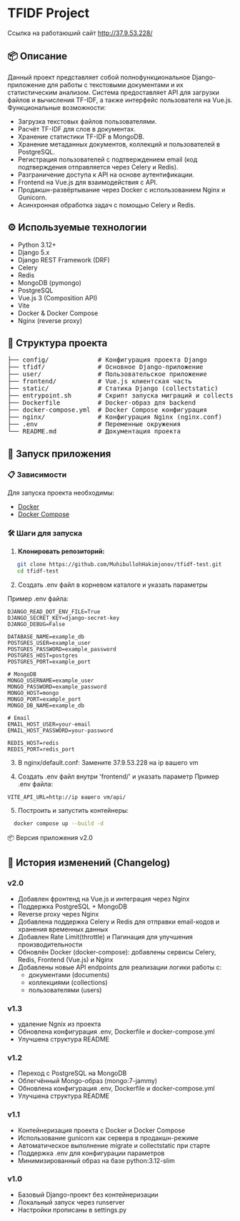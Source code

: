 # TFIDF Project
Ссылка на работаюший сайт http://37.9.53.228/ 

## 📦 Описание

Данный проект представляет собой полнофункциональное Django-приложение для
работы с текстовыми документами и их статистическим анализом. Система
предоставляет API для загрузки файлов и вычисления TF-IDF, а также интерфейс
пользователя на Vue.js.\
Функциональные возможности:

- Загрузка текстовых файлов пользователями.
- Расчёт TF-IDF для слов в документах.
- Хранение статистики TF-IDF в MongoDB.
- Хранение метаданных документов, коллекций и пользователей в PostgreSQL.
- Регистрация пользователей с подтверждением email (код подтверждения отправляется через Celery и Redis).
- Разграничение доступа к API на основе аутентификации.
- Frontend на Vue.js для взаимодействия с API.
- Продакшн-развёртывание через Docker с использованием Nginx и Gunicorn.
- Асинхронная обработка задач с помощью Celery и Redis.


## ⚙️ Используемые технологии
- Python 3.12+
- Django 5.x
- Django REST Framework (DRF)
- Celery
- Redis
- MongoDB (pymongo)
- PostgreSQL
- Vue.js 3 (Composition API)
- Vite
- Docker & Docker Compose
- Nginx (reverse proxy)


## 📁 Структура проекта

<pre>
├── config/             # Конфигурация проекта Django
├── tfidf/              # Основное Django-приложение
├── user/               # Пользовательское приложение
├── frontend/           # Vue.js клиентская часть
├── static/             # Статика Django (collectstatic)
├── entrypoint.sh       # Скрипт запуска миграций и collectstatic
├── Dockerfile          # Docker-образ для backend
├── docker-compose.yml  # Docker Compose конфигурация
├── nginx/              # Конфигурация Nginx (nginx.conf)
├── .env                # Переменные окружения
└── README.md           # Документация проекта
</pre>

## 🚀 Запуск приложения

### 📋 Зависимости

Для запуска проекта необходимы:

- [Docker](https://www.docker.com/)
- [Docker Compose](https://docs.docker.com/compose/)

### 🛠 Шаги для запуска

1. **Клонировать репозиторий:**

```bash
   git clone https://github.com/MuhibullohHakimjonov/tfidf-test.git
   cd tfidf-test
```

2. Создать .env файл в корневом каталоге и указать параметры

Пример .env файла:

```text
DJANGO_READ_DOT_ENV_FILE=True
DJANGO_SECRET_KEY=django-secret-key
DJANGO_DEBUG=False

DATABASE_NAME=example_db
POSTGRES_USER=example_user
POSTGRES_PASSWORD=example_password
POSTGRES_HOST=postgres
POSTGRES_PORT=example_port

# MongoDB
MONGO_USERNAME=example_user
MONGO_PASSWORD=example_password
MONGO_HOST=mongo
MONGO_PORT=example_port
MONGO_DB_NAME=example_db

# Email
EMAIL_HOST_USER=your-email
EMAIL_HOST_PASSWORD=your-password

REDIS_HOST=redis
REDIS_PORT=redis_port
```

3. В nginx/default.conf: Замените 37.9.53.228 на ip вашего vm


4. Создать .env файл внутри 'frontend/' и указать параметр
   Пример .env файла:

```text
VITE_API_URL=http://ip вашего vm/api/
```

5. Построить и запустить контейнеры:

```bash
  docker compose up --build -d
```

📦 Версия приложения
v2.0

## 📜 История изменений (Changelog)

### v2.0

- Добавлен фронтенд на Vue.js и интеграция через Nginx
- Поддержка PostgreSQL + MongoDB
- Reverse proxy через Nginx
- Добавлена поддержка Celery и Redis для отправки email-кодов и хранения временных данных
- Добавлен Rate Limit(throttle) и Пагинация для улучшения производительности
- Обновлён Docker (docker-compose): добавлены сервисы Celery, Redis, Frontend (Vue.js) и Nginx
- Добавлены новые API endpoints для реализации логики работы с:
    - документами (documents)
    - коллекциями (collections)
    - пользователями (users)

### v1.3

- удаление Ngnix из проекта
- Обновлена конфигурация .env, Dockerfile и docker-compose.yml
- Улучшена структура README

### v1.2

- Переход с PostgreSQL на MongoDB
- Облегчённый Mongo-образ (mongo:7-jammy)
- Обновлена конфигурация .env, Dockerfile и docker-compose.yml
- Улучшена структура README

### v1.1

- Контейнеризация проекта с Docker и Docker Compose
- Использование gunicorn как сервера в продакшн-режиме
- Автоматическое выполнение migrate и collectstatic при старте
- Поддержка .env для конфигурации параметров
- Минимизированный образ на базе python:3.12-slim

### v1.0

- Базовый Django-проект без контейнеризации
- Локальный запуск через runserver
- Настройки прописаны в settings.py

